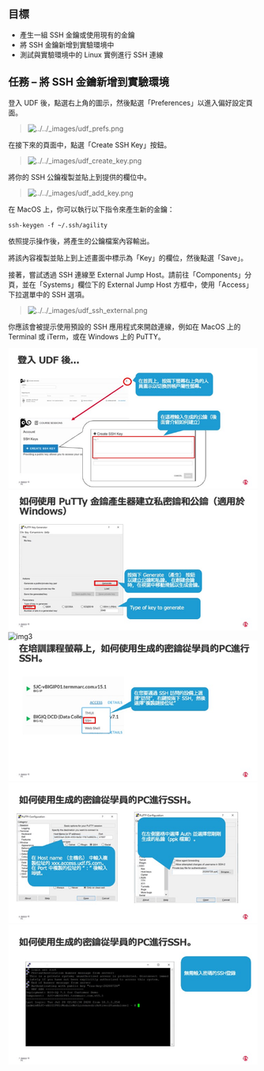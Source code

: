 ## 目標

* 產生一組 SSH 金鑰或使用現有的金鑰
* 將 SSH 金鑰新增到實驗環境中
* 測試與實驗環境中的 Linux 實例進行 SSH 連線

## 任務 – 將 SSH 金鑰新增到實驗環境

登入 UDF 後，點選右上角的圖示，然後點選「Preferences」以進入偏好設定頁面。

> ![../../\_images/udf\_prefs.png](https://clouddocs.f5.com/training/community/waf/html/_images/udf_prefs.png)

在接下來的頁面中，點選「Create SSH Key」按鈕。

> ![../../\_images/udf\_create\_key.png](https://clouddocs.f5.com/training/community/waf/html/_images/udf_create_key.png)

將你的 SSH 公鑰複製並貼上到提供的欄位中。

> ![../../\_images/udf\_add\_key.png](https://clouddocs.f5.com/training/community/waf/html/_images/udf_add_key.png)

在 MacOS 上，你可以執行以下指令來產生新的金鑰：

```
ssh-keygen -f ~/.ssh/agility
```

依照提示操作後，將產生的公鑰檔案內容輸出。

將該內容複製並貼上到上述畫面中標示為「Key」的欄位，然後點選「Save」。

接著，嘗試透過 SSH 連線至 External Jump Host。請前往「Components」分頁，並在「Systems」欄位下的 External Jump Host 方框中，使用「Access」下拉選單中的 SSH 選項。

> ![../../\_images/udf\_ssh\_external.png](https://clouddocs.f5.com/training/community/waf/html/_images/udf_ssh_external.png)

你應該會被提示使用預設的 SSH 應用程式來開啟連線，例如在 MacOS 上的 Terminal 或 iTerm，或在 Windows 上的 PuTTY。


![img1](./投影片2.jpeg)
![img2](./投影片3.jpeg)
![img3](./投影片4.jpeg)
![img4](./投影片5.jpeg)
![img5](./投影片6.jpeg)
![img6](./投影片7.jpeg)
